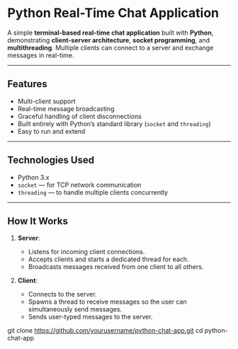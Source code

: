 # Python Real-Time Chat Application

A simple **terminal-based real-time chat application** built with **Python**, demonstrating **client-server architecture**, **socket programming**, and **multithreading**. Multiple clients can connect to a server and exchange messages in real-time.

---

## Features

- Multi-client support
- Real-time message broadcasting
- Graceful handling of client disconnections
- Built entirely with Python’s standard library (`socket` and `threading`)
- Easy to run and extend

---

## Technologies Used

- Python 3.x
- `socket` — for TCP network communication
- `threading` — to handle multiple clients concurrently

---

## How It Works

1. **Server**:  
   - Listens for incoming client connections.
   - Accepts clients and starts a dedicated thread for each.
   - Broadcasts messages received from one client to all others.

2. **Client**:  
   - Connects to the server.
   - Spawns a thread to receive messages so the user can simultaneously send messages.
   - Sends user-typed messages to the server.


git clone https://github.com/yourusername/python-chat-app.git
cd python-chat-app
